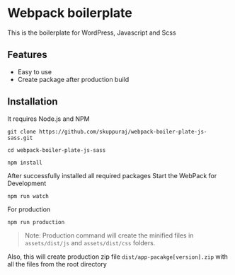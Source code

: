 # Webpack boilerplate
This is the boilerplate for WordPress, Javascript and Scss

## Features
- Easy to use 
- Create package after production build

## Installation
It requires Node.js and NPM

```
git clone https://github.com/skuppuraj/webpack-boiler-plate-js-sass.git

cd webpack-boiler-plate-js-sass

npm install
```

After successfully installed all required packages 
Start the WebPack for Development
```
npm run watch
```

For production
```
npm run production
```
>Note: Production command will create the minified files in ``assets/dist/js`` and ``assets/dist/css`` folders.

Also, this will create production zip file ``dist/app-pacakge[version].zip`` with all the files from the root directory